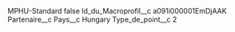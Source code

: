 <?xml version="1.0" encoding="UTF-8"?>
<CustomMetadata xmlns="http://soap.sforce.com/2006/04/metadata" xmlns:xsi="http://www.w3.org/2001/XMLSchema-instance" xmlns:xsd="http://www.w3.org/2001/XMLSchema">
    <label>MPHU-Standard</label>
    <protected>false</protected>
    <values>
        <field>Id_du_Macroprofil__c</field>
        <value xsi:type="xsd:string">a091i000001EmDjAAK</value>
    </values>
    <values>
        <field>Partenaire__c</field>
        <value xsi:nil="true"/>
    </values>
    <values>
        <field>Pays__c</field>
        <value xsi:type="xsd:string">Hungary</value>
    </values>
    <values>
        <field>Type_de_point__c</field>
        <value xsi:type="xsd:string">2</value>
    </values>
</CustomMetadata>

